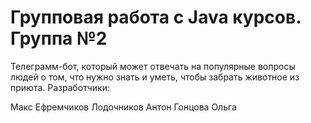 # Групповая работа с Java курсов. Группа №2

Телеграмм-бот, который может отвечать на популярные вопросы людей о том, что нужно знать и уметь, чтобы забрать животное из приюта. 
Разработчики: 

Макс Ефремчиков
Лодочников Антон
Гонцова Ольга
 
